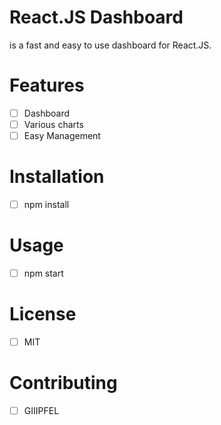 # React.JS Dashboard
is a fast and easy to use dashboard for React.JS.

# Features
- [ ] Dashboard
- [ ] Various charts
- [ ] Easy Management

# Installation
- [ ] npm install

# Usage
- [ ] npm start

# License
- [ ] MIT

# Contributing
- [ ] GIIIPFEL